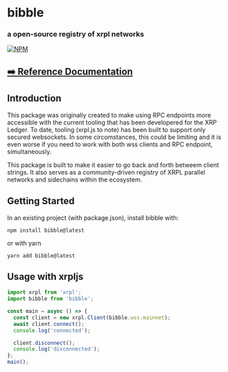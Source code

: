 # bibble

### a open-source registry of xrpl networks

[![NPM](https://nodei.co/npm/xrpl.png)](https://www.npmjs.com/package/bibble)

## [➡️ Reference Documentation](https://bibbleso.github.io/bibble/)

## Introduction

This package was originally created to make using RPC endpoints more accessible with the current tooling that has been developered for the XRP Ledger. To date, tooling (xrpl.js to note) has been built to support only secured websockets. In some circomstances, this could be limiting and it is even worse if you need to work with both wss clients and RPC endpoint, simultaneously.

This package is built to make it easier to go back and forth betweem client strings. It also serves as a community-driven registry of XRPL parallel networks and sidechains within the ecosystem.

## Getting Started

In an existing project (with package.json), install bibble with:

```
npm install bibble@latest
```

or with yarn

```
yarn add bibble@latest
```

## Usage with xrpljs

```ts
import xrpl from 'xrpl';
import bibble from 'bibble';

const main = async () => {
  const client = new xrpl.Client(bibble.wss.mainnet);
  await client.connect();
  console.log('connected');

  client.disconnect();
  console.log('disconnected');
};
main();
```
